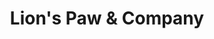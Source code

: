 ---
title: "Lion's Paw & Company"
url: /fairfield/lions-paw-and-company/
shop: interior decoration
---